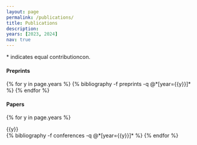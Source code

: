 ```yaml
---
layout: page
permalink: /publications/
title: Publications
description: 
years: [2023, 2024]
nav: true
---
```

\* indicates equal contributioncon.

#### Preprints

<div class="publications">
{% for y in page.years %}
  {% bibliography -f preprints -q @*[year={{y}}]* %}
{% endfor %}
</div>

#### Papers

<div class="publications">

{% for y in page.years %}

<div>{{y}}</div>
  {% bibliography -f conferences -q @*[year={{y}}]* %}
{% endfor %}

</div>
